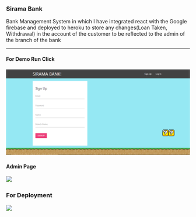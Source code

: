 ### Sirama Bank

Bank Management System in which I have integrated  react with the Google firebase and deployed to heroku to store any changes(Loan Taken, Withdrawal) in the  account of the customer to be reflected to the admin of the branch of the bank

---
#### For Demo Run Click

<a href="https://bank-management2.herokuapp.com/"><img src="https://github.com/simranxx9/BankingPro/blob/master/public/img/FrontPage.PNG"></a>

#### Admin Page

<img src="https://drive.google.com/file/d/1CqCRx7iVmBXd4ky8Ln8aARlndOgH8m9O/view?usp=sharing">

### For Deployment
<a href="https://www.geeksforgeeks.org/how-to-deploy-react-app-to-heroku/"><img src="https://pbs.twimg.com/profile_images/1304985167476523008/QNHrwL2q_400x400.jpg" width="50px"></a>
